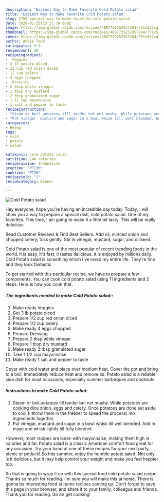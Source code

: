 ```yaml
---
description: "Easiest Way to Make Favorite Cold Potato salad"
title: "Easiest Way to Make Favorite Cold Potato salad"
slug: 5705-easiest-way-to-make-favorite-cold-potato-salad
date: 2020-01-25T23:25:39.880Z
image: https://img-global.cpcdn.com/recipes/4897739252957184/751x532cq70/cold-potato-salad-recipe-main-photo.jpg
thumbnail: https://img-global.cpcdn.com/recipes/4897739252957184/751x532cq70/cold-potato-salad-recipe-main-photo.jpg
cover: https://img-global.cpcdn.com/recipes/4897739252957184/751x532cq70/cold-potato-salad-recipe-main-photo.jpg
author: Abbie Todd
ratingvalue: 3.9
reviewcount: 10
recipeingredient:
-  Veggies
- 3 lb potato diced
- 12 cup red onion diced
- 12 cup celery
- 4 eggs chopped
-  Dressing
- 2 tbsp white vinegar
- 1 tbsp dry mustard
- 2 tbsp granulated sugar
- 1 12 cup mayonnaise
- 1 salt and pepper to taste
recipeinstructions:
- "Steam or boil potatoes till tender but not mushy. While potatoes are cooking dice onion, eggs and celery. Once potatoes are done set aside to cool (I throw them in the freezer to speed the process) mix ingredients together."
- "Put vinegar, mustard and sugar in a bowl whisk till well blended. Add in mayo and whisk lightly till fully blended."
categories:
- Resep
tags:
- cold
- potato
- salad

katakunci: cold potato salad
nutrition: 148 calories
recipecuisine: Indonesian
preptime: "PT13M"
cooktime: "PT2H"
recipeyield: "1"
recipecategory: Dinner

---
```



![Cold Potato salad](https://img-global.cpcdn.com/recipes/4897739252957184/751x532cq70/cold-potato-salad-recipe-main-photo.jpg)

Hey everyone, hope you're having an incredible day today. Today, I will show you a way to prepare a special dish, cold potato salad. One of my favorites. This time, I am going to make it a little bit tasty. This will be really delicious.

Read Customer Reviews &amp; Find Best Sellers. Add oil, minced onion and chopped celery; toss gently. Stir in vinegar, mustard, sugar, and dillseed.

Cold Potato salad is one of the most popular of recent trending foods in the world. It is easy, it's fast, it tastes delicious. It is enjoyed by millions daily. Cold Potato salad is something which I've loved my entire life. They're fine and they look fantastic.


To get started with this particular recipe, we have to prepare a few components. You can cook cold potato salad using 11 ingredients and 2 steps. Here is how you cook that.

##### The ingredients needed to make Cold Potato salad::

1. Make ready  Veggies
1. Get 3 lb potato diced
1. Prepare 1/2 cup red onion diced
1. Prepare 1/2 cup celery
1. Make ready 4 eggs chopped
1. Prepare  Dressing
1. Prepare 2 tbsp white vinegar
1. Prepare 1 tbsp dry mustard
1. Make ready 2 tbsp granulated sugar
1. Take 1 1/2 cup mayonnaise
1. Make ready 1 salt and pepper to taste


Cover with cold water and place over medium heat. Cover the pot and bring to a boil. Immediately reduce heat and remove lid. Potato salad is a reliable side dish for most occasions, especially summer barbeques and cookouts. 

##### Instructions to make Cold Potato salad:

1. Steam or boil potatoes till tender but not mushy. While potatoes are cooking dice onion, eggs and celery. Once potatoes are done set aside to cool (I throw them in the freezer to speed the process) mix ingredients together.
1. Put vinegar, mustard and sugar in a bowl whisk till well blended. Add in mayo and whisk lightly till fully blended.


However, most recipes are laden with mayonnaise, making them high in calories and fat. Potato salad is a classic American comfort food great for any occasion. Try your hand at one of these recipes for your next party, picnic or potluck! So this summer, enjoy the humble potato salad. Not only is it delicious, but it may help control your weight and make you feel happier too. 

So that is going to wrap it up with this special food cold potato salad recipe. Thanks so much for reading. I'm sure you will make this at home. There is gonna be interesting food at home recipes coming up. Don't forget to save this page in your browser, and share it to your family, colleague and friends. Thank you for reading. Go on get cooking!
